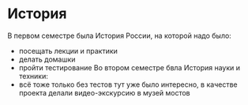 # История
В первом семестре была История России, на которой надо было:
- посещать лекции и практики
- делать домашки 
- пройти тестирование
Во втором семестре бвла История науки и техники:
- всё тоже только без тестов
тут уже было интересно, в качестве проекта делали видео-экскурсию в музей мостов